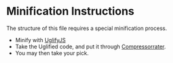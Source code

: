 # Minification Instructions

The structure of this file requires a special minification process.

* Minify with [UglifyJS](http://marijnhaverbeke.nl/uglifyjs)
* Take the Uglified code, and put it through [Compressorrater](http://compressorrater.thruhere.net/).
* You may then take your pick.

